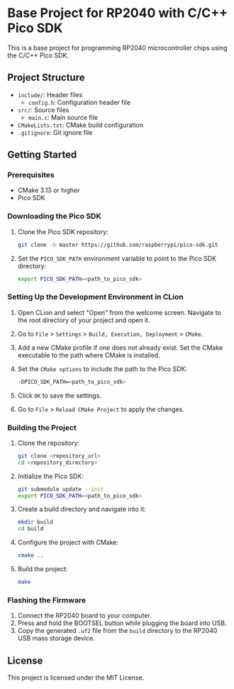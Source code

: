 # Base Project for RP2040 with C/C++ Pico SDK

This is a base project for programming RP2040 microcontroller chips using the C/C++ Pico SDK.

## Project Structure

- `include/`: Header files
  - `config.h`: Configuration header file
- `src/`: Source files
  - `main.c`: Main source file
- `CMakeLists.txt`: CMake build configuration
- `.gitignore`: Git ignore file

## Getting Started

### Prerequisites

- CMake 3.13 or higher
- Pico SDK

### Downloading the Pico SDK

1. Clone the Pico SDK repository:
   ```sh
   git clone -b master https://github.com/raspberrypi/pico-sdk.git
   ```

2. Set the `PICO_SDK_PATH` environment variable to point to the Pico SDK directory:
   ```sh
   export PICO_SDK_PATH=<path_to_pico_sdk>
   ```

### Setting Up the Development Environment in CLion

1. Open CLion and select "Open" from the welcome screen. Navigate to the root directory of your project and open it.

2. Go to `File` > `Settings` > `Build, Execution, Deployment` > `CMake`.

3. Add a new CMake profile if one does not already exist. Set the CMake executable to the path where CMake is installed.

4. Set the `CMake options` to include the path to the Pico SDK:
   ```sh
   -DPICO_SDK_PATH=<path_to_pico_sdk>
   ```

5. Click `OK` to save the settings.

6. Go to `File` > `Reload CMake Project` to apply the changes.

### Building the Project

1. Clone the repository:
   ```sh
   git clone <repository_url>
   cd <repository_directory>
   ```

2. Initialize the Pico SDK:
   ```sh
   git submodule update --init
   export PICO_SDK_PATH=<path_to_pico_sdk>
   ```

3. Create a build directory and navigate into it:
   ```sh
   mkdir build
   cd build
   ```

4. Configure the project with CMake:
   ```sh
   cmake ..
   ```

5. Build the project:
   ```sh
   make
   ```

### Flashing the Firmware

1. Connect the RP2040 board to your computer.
2. Press and hold the BOOTSEL button while plugging the board into USB.
3. Copy the generated `.uf2` file from the `build` directory to the RP2040 USB mass storage device.

## License

This project is licensed under the MIT License.
```